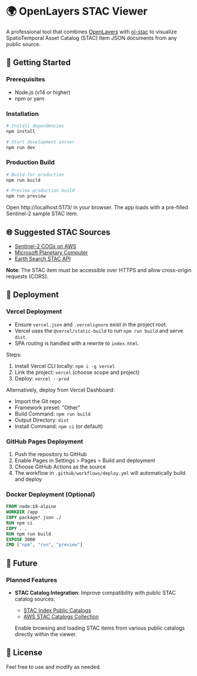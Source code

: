 # 🌍 OpenLayers STAC Viewer

A professional tool that combines [OpenLayers](https://openlayers.org/) with [ol-stac](https://github.com/m-mohr/ol-stac) to visualize SpatioTemporal Asset Catalog (STAC) Item JSON documents from any public source.

## 🚀 Getting Started

### Prerequisites
- Node.js (v14 or higher)
- npm or yarn

### Installation

```bash
# Install dependencies
npm install

# Start development server
npm run dev
```

### Production Build

```bash
# Build for production
npm run build

# Preview production build
npm run preview
```

Open http://localhost:5173/ in your browser. The app loads with a pre-filled Sentinel-2 sample STAC item.

## 🌐 Suggested STAC Sources

- [Sentinel-2 COGs on AWS](https://registry.opendata.aws/sentinel-2/)
- [Microsoft Planetary Computer](https://planetarycomputer.microsoft.com/catalog)
- [Earth Search STAC API](https://earth-search.aws.element84.com)

**Note**: The STAC item must be accessible over HTTPS and allow cross-origin requests (CORS).

## 🚀 Deployment

### Vercel Deployment

- Ensure `vercel.json` and `.vercelignore` exist in the project root.
- Vercel uses the `@vercel/static-build` to run `npm run build` and serve `dist`.
- SPA routing is handled with a rewrite to `index.html`.

Steps:
1. Install Vercel CLI locally: `npm i -g vercel`
2. Link the project: `vercel` (choose scope and project)
3. Deploy: `vercel --prod`

Alternatively, deploy from Vercel Dashboard:
- Import the Git repo
- Framework preset: "Other"
- Build Command: `npm run build`
- Output Directory: `dist`
- Install Command: `npm ci` (or default)

### GitHub Pages Deployment

1. Push the repository to GitHub
2. Enable Pages in Settings > Pages > Build and deployment
3. Choose GitHub Actions as the source
4. The workflow in `.github/workflows/deploy.yml` will automatically build and deploy

### Docker Deployment (Optional)

```dockerfile
FROM node:18-alpine
WORKDIR /app
COPY package*.json ./
RUN npm ci
COPY . .
RUN npm run build
EXPOSE 3000
CMD ["npm", "run", "preview"]
```

## 🔮 Future

### Planned Features

- **STAC Catalog Integration**: Improve compatibility with public STAC catalog sources:
  - [STAC Index Public Catalogs](https://stacindex.org/catalogs?access=public&type=static#/)
  - [AWS STAC Catalogs Collection](https://github.com/opengeos/geospatial-data-catalogs/blob/master/aws_stac_catalogs.json)

  Enable browsing and loading STAC items from various public catalogs directly within the viewer.


## 📝 License

Feel free to use and modify as needed.
